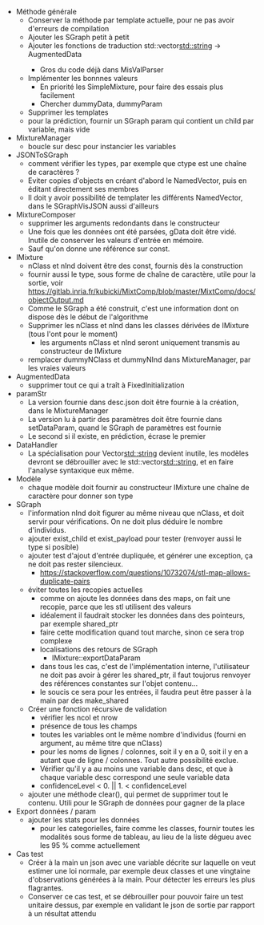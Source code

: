 - Méthode générale
    - Conserver la méthode par template actuelle, pour ne pas avoir d'erreurs de compilation
    - Ajouter les SGraph petit à petit
    - Ajouter les fonctions de traduction std::vector<std::string> -> AugmentedData<Type>
        - Gros du code déjà dans MisValParser
    - Implémenter les bonnnes valeurs
        - En priorité les SimpleMixture, pour faire des essais plus facilement
        - Chercher dummyData, dummyParam
    - Supprimer les templates
    - pour la prédiction, fournir un SGraph param qui contient un child par variable, mais vide
- MixtureManager
    - boucle sur desc pour instancier les variables
- JSONToSGraph
    - comment vérifier les types, par exemple que ctype est une chaîne de caractères ?
    - Eviter copies d'objects en créant d'abord le NamedVector, puis en éditant directement ses membres
    - Il doit y avoir possibilité de templater les différents NamedVector, dans le SGraphVisJSON aussi d'ailleurs
- MixtureComposer
    - supprimer les arguments redondants dans le constructeur
    - Une fois que les données ont été parsées, gData doit être vidé. Inutile de conserver les valeurs d'entrée en mémoire.
    - Sauf qu'on donne une référence sur const.
- IMixture
    - nClass et nInd doivent être des const, fournis dès la construction
    - fournir aussi le type, sous forme de chaîne de caractère, utile pour la sortie, voir https://gitlab.inria.fr/kubicki/MixtComp/blob/master/MixtComp/docs/objectOutput.md
    - Comme le SGraph a été construit, c'est une information dont on dispose dès le début de l'algorithme
    - Supprimer les nClass et nInd dans les classes dérivées de IMixture (tous l'ont pour le moment)
        - les arguments nClass et nInd seront uniquement transmis au constructeur de IMixture
    - remplacer dummyNClass et dummyNInd dans MixtureManager, par les vraies valeurs
- AugmentedData
    - supprimer tout ce qui a traît à FixedInitialization
- paramStr
    - La version fournie dans desc.json doit être fournie à la création, dans le MixtureManager
    - La version lu à partir des paramètres doit être fournie dans setDataParam, quand le SGraph de paramètres est fournie
    - Le second si il existe, en prédiction, écrase le premier
- DataHandler
    - La spécialisation pour Vector<std::string> devient inutile, les modèles devront se débrouiller avec le std::vector<std::string>, et en faire l'analyse syntaxique eux même.
- Modèle
    - chaque modèle doit fournir au constructeur IMixture une chaîne de caractère pour donner son type
- SGraph
    - l'information nInd doit figurer au même niveau que nClass, et doit servir pour vérifications. On ne doit plus déduire le nombre d'individus.
    - ajouter exist_child et exist_payload pour tester (renvoyer aussi le type si posible)
    - ajouter test d'ajout d'entrée dupliquée, et générer une exception, ça ne doit pas rester silencieux.
        - https://stackoverflow.com/questions/10732074/stl-map-allows-duplicate-pairs
    - éviter toutes les recopies actuelles
        - comme on ajoute les données dans des maps, on fait une recopie, parce que les stl utilisent des valeurs
        - idéalement il faudrait stocker les données dans des pointeurs, par exemple shared_ptr
        - faire cette modification quand tout marche, sinon ce sera trop complexe
        - localisations des retours de SGraph
            - IMixture::exportDataParam
        - dans tous les cas, c'est de l'implémentation interne, l'utilisateur ne doit pas avoir à gérer les shared_ptr, il faut toujorus renvoyer des références constantes sur l'objet contenu...
        - le soucis ce sera pour les entrées, il faudra peut être passer à la main par des make_shared
    - Créer une fonction récursive de validation
        - vérifier les ncol et nrow
        - présence de tous les champs
        - toutes les variables ont le même nombre d'individus (fourni en argument, au même titre que nClass)
        - pour les noms de lignes / colonnes, soit il y en a 0, soit il y en a autant que de ligne / colonnes. Tout autre possibilité exclue.
        - Vérifier qu'il y a au moins une variable dans desc, et que à chaque variable desc correspond une seule variable data
        - confidenceLevel < 0. || 1. < confidenceLevel
    - ajouter une méthode clear(), qui permet de supprimer tout le contenu. Utili pour le SGraph de données pour gagner de la place
- Export données / param
    - ajouter les stats pour les données
        - pour les categorielles, faire comme les classes, fournir toutes les modalités sous forme de tableau, au lieu de la liste dégueu avec les 95 % comme actuellement
- Cas test
    - Créer à la main un json avec une variable décrite sur laquelle on veut estimer une loi normale, par exemple deux classes et une vingtaine d'observations générées à la main. Pour détecter les erreurs les plus flagrantes.
    - Conserver ce cas test, et se débrouiller pour pouvoir faire un test unitaire dessus, par exemple en validant le json de sortie par rapport à un résultat attendu

